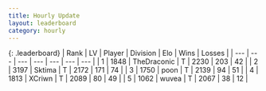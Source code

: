 ```yaml
---
title: Hourly Update
layout: leaderboard
category: hourly
---
```


{: .leaderboard}
| Rank | LV | Player | Division | Elo | Wins | Losses |
| --- | --- | --- | --- | --- | --- | --- |
| <span data-change="0">1</span> | 1848 | <span title="ID: 544310">TheDraconic</span> | T | <span data-change="0">2230</span> | <span data-change="0">203</span> | <span data-change="0">42</span> |
| <span data-change="0">2</span> | 3197 | <span title="ID: 353063">Sktima</span> | T | <span data-change="0">2172</span> | <span data-change="0">171</span> | <span data-change="0">74</span> |
| <span data-change="0">3</span> | 1750 | <span title="ID: 540690">poon</span> | T | <span data-change="9">2139</span> | <span data-change="4">94</span> | <span data-change="1">51</span> |
| <span data-change="0">4</span> | 1813 | <span title="ID: 448883">XCriwn</span> | T | <span data-change="0">2089</span> | <span data-change="0">80</span> | <span data-change="0">49</span> |
| <span data-change="0">5</span> | 1062 | <span title="ID: 740957">wuvea</span> | T | <span data-change="0">2067</span> | <span data-change="0">38</span> | <span data-change="0">12</span> |
